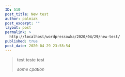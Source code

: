 ```yaml
---
ID: 510
post_title: New test
author: palmiak
post_excerpt: ""
layout: post
permalink: >
  http://localhost/wordpressowka/2020/04/29/new-test/
published: true
post_date: 2020-04-29 23:58:54
---
```

<!-- wp:acf/owl-link {
    "id": "block_5ea9f88904cef",
    "name": "acf\/owl-link",
    "data": {
        "opis": "Jakiś opis",
        "_opis": "field_5c5706bb6e493",
        "link": {
            "title": "New test",
            "url": "http:\/\/onet.pl",
            "target": "_blank"
        },
        "_link": "field_5c5706f36e494",
        "title": "",
        "_title": "field_5e9e26b0bc5e0"
    },
    "mode": "preview",
    "className": "is-style-blue-bg"
} /-->

<!-- wp:quote {"className":"is-style-blue-bg"} -->
<blockquote class="wp-block-quote is-style-blue-bg"><p>test teste test</p><cite>some cpation</cite></blockquote>
<!-- /wp:quote -->

<!-- wp:paragraph -->
<p></p>
<!-- /wp:paragraph -->